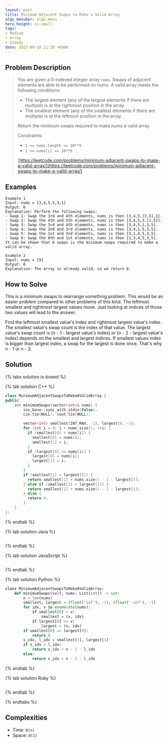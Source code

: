 ```yaml
---
layout: post
title: Minimum Adjacent Swaps to Make a Valid Array
algo_menubar: algo_menu
hero_height: is-small
tags:
- Medium
- Array
- Greedy
date: 2022-09-18 21:20 +0900
---
```


## Problem Description
> You are given a 0-indexed integer array `nums`.
> Swaps of adjacent elements are able to be performed on nums.
> A valid array meets the following conditions:
> - The largest element (any of the largest elements if there are multiple) is
>    at the rightmost position in the array.
> - The smallest element (any of the smallest elements if there are multiple) is
>    at the leftmost position in the array.
>
> Return the minimum swaps required to make nums a valid array.
>
> Constraints:
> - `1 <= nums.length <= 10**5`
> - `1 <= nums[i] <= 10**5`
>
> [https://leetcode.com/problems/minimum-adjacent-swaps-to-make-a-valid-array/](https://leetcode.com/problems/minimum-adjacent-swaps-to-make-a-valid-array/)

## Examples
```
Example 1
Input: nums = [3,4,5,5,3,1]
Output: 6
Explanation: Perform the following swaps:
- Swap 1: Swap the 3rd and 4th elements, nums is then [3,4,5,[3,5],1]. 
- Swap 2: Swap the 4th and 5th elements, nums is then [3,4,5,3,[1,5]].
- Swap 3: Swap the 3rd and 4th elements, nums is then [3,4,5,1,3,5].
- Swap 4: Swap the 2nd and 3rd elements, nums is then [3,4,1,5,3,5].
- Swap 5: Swap the 1st and 2nd elements, nums is then [3,1,4,5,3,5].
- Swap 6: Swap the 0th and 1st elements, nums is then [1,3,4,5,3,5].
It can be shown that 6 swaps is the minimum swaps required to make a valid array.
```

```
Example 2
Input: nums = [9]
Output: 0
Explanation: The array is already valid, so we return 0.
```

## How to Solve
This is a minimum swaps to rearrange something problem.
This would be an easier problem compared to other problems of this kind.
The leftmost smallest and rightmost largest values move.
Just looking at indices of those two values will lead to the answer.

Find the leftmost smallest value's index and rightmost largest value's index.
The smallest value's swap count is the index of that value.
The largest value's swap count is (n - 1 - largest value's index)
or (n - 2 - largest value's index) depends on the smallest and largest indices.
If smallest values index is bigger than largest index, a swap for the largest is
done once. That's why n - 1 or n - 2.

## Solution

{% tabs solution is-boxed %}

{% tab solution C++ %}
```cpp
class MinimumAdjacentSwapsToMakeAValidArray {
public:
    int minimumSwaps(vector<int>& nums) {
        ios_base::sync_with_stdio(false);
        cin.tie(NULL); cout.tie(NULL);

        vector<int> smallest{INT_MAX, -1}, largest{0, -1};
        for (int i = 0; i < nums.size(); ++i) {
          if (smallest[0] > nums[i]) {
            smallest[0] = nums[i];
            smallest[1] = i;
          }
          if (largest[0] <= nums[i]) {
            largest[0] = nums[i];
            largest[1] = i;
          }
        }
        if (smallest[1] < largest[1]) {
          return smallest[1] + nums.size() - 1 - largest[1];
        } else if (smallest[1] > largest[1]) {
          return smallest[1] + nums.size() - 2 - largest[1];
        } else {
          return 0;
        }
    }
};
```
{% endtab %}

{% tab solution Java %}
```java

```
{% endtab %}

{% tab solution JavaScript %}
```js

```
{% endtab %}

{% tab solution Python %}
```python
class MinimumAdjacentSwapsToMakeAValidArray:
    def minimumSwaps(self, nums: List[int]) -> int:
        n = len(nums)
        smallest, largest = (float('inf'), -1), (float('-inf'), -1)
        for idx, v in enumerate(nums):
            if smallest[0] > v:
                smallest = (v, idx)
            if largest[0] <= v:
                largest = (v, idx)
        if smallest[0] == largest[0]:
            return 0
        s_idx, l_idx = smallest[1], largest[1]
        if s_idx < l_idx:
            return s_idx + n - 1 - l_idx
        else:
            return s_idx + n - 2 - l_idx
```
{% endtab %}

{% tab solution Ruby %}
```ruby

```
{% endtab %}

{% endtabs %}


## Complexities
- Time: `O(n)`
- Space: `O(1)`
 
